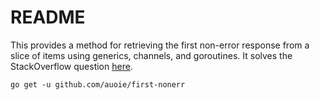 # README

This provides a method for retrieving the first non-error response from a slice of items using generics, channels, and goroutines.
It solves the StackOverflow question [here](https://stackoverflow.com/questions/58427586/how-to-return-first-http-response-to-answer).

```
go get -u github.com/auoie/first-nonerr
```
